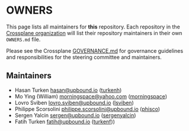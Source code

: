# OWNERS

This page lists all maintainers for **this** repository. Each repository in the [Crossplane
organization](https://github.com/crossplane/) will list their repository maintainers in their own
`OWNERS.md` file.

Please see the Crossplane
[GOVERNANCE.md](https://github.com/crossplane/crossplane/blob/main/GOVERNANCE.md) for governance
guidelines and responsibilities for the steering committee and maintainers.

## Maintainers

* Hasan Turken <hasan@upbound.io> ([turkenh](https://github.com/turkenh))
* Mo Ying (William) <morningspace@yahoo.com> ([morningspace](https://github.com/morningspace))
* Lovro Sviben <lovro.sviben@upbound.io> ([lsviben](https://github.com/lsviben))
* Philippe Scorsolini <philippe.scorsolini@upbound.io> ([phisco](https://github.com/phisco))
* Sergen Yalcin <sergen@upbound.io> ([sergenyalcin](https://github.com/sergenyalcin))
* Fatih Turken <fatih@upbound.io> ([turkenf](https://github.com/turkenf)))
